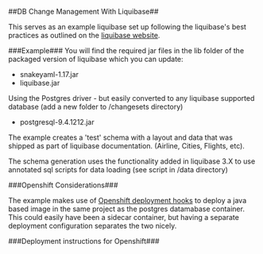 ##DB Change Management With Liquibase##

This serves as an example liquibase set up following the liquibase's best practices as outlined on the [liquibase website](http://www.liquibase.org/bestpractices.html).

###Example###
You will find the required jar files in the lib folder of the packaged version of liquibase which you can update:

* snakeyaml-1.17.jar
* liquibase.jar

Using the Postgres driver - but easily converted to any liquibase supported database (add a new folder to /changesets directory)

* postgresql-9.4.1212.jar

The example creates a 'test' schema with a layout and data that was shipped as part of liquibase documentation. (Airline, Cities, Flights, etc).

The schema generation uses the functionality added in liquibase 3.X to use annotated sql scripts for data loading (see script in /data directory)

###Openshift Considerations###

The example makes use of [Openshift deployment hooks](https://docs.openshift.com/container-platform/3.3/dev_guide/deployments.html#lifecycle-hooks)
to deploy a java based image in the same project as the postgres datamabase container. This could easily have been a sidecar container, but having a 
separate deployment configuration separates the two nicely.

###Deployment instructions for Openshift###
